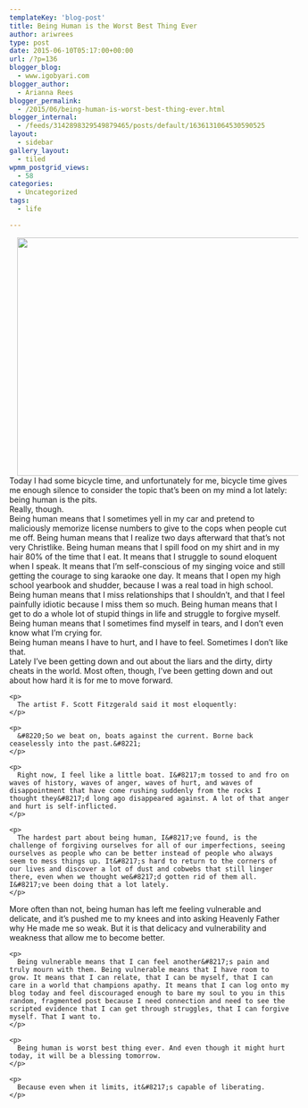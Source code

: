 ```yaml
---
templateKey: 'blog-post'
title: Being Human is the Worst Best Thing Ever
author: ariwrees
type: post
date: 2015-06-10T05:17:00+00:00
url: /?p=136
blogger_blog:
  - www.igobyari.com
blogger_author:
  - Arianna Rees
blogger_permalink:
  - /2015/06/being-human-is-worst-best-thing-ever.html
blogger_internal:
  - /feeds/3142898329549879465/posts/default/1636131064530590525
layout:
  - sidebar
gallery_layout:
  - tiled
wpmm_postgrid_views:
  - 58
categories:
  - Uncategorized
tags:
  - life

---
```

<div dir="ltr" style="text-align: left;">
  <div style="clear: both; text-align: center;">
    <a style="margin-left: 1em; margin-right: 1em;" href="http://www.igobyari.com/wp-content/uploads/2015/06/sad2Bface-1.jpg"><img src="http://www.igobyari.com/wp-content/uploads/2015/06/sad2Bface.jpg" alt="" width="640" height="426" border="0" /></a>
  </div>
  
  <div>
  </div>
  
  <div>
    Today I had some bicycle time, and unfortunately for me, bicycle time gives me enough silence to consider the topic that&#8217;s been on my mind a lot lately: being human is the pits.
  </div>
  
  <div>
  </div>
  
  <div>
    Really, though.
  </div>
  
  <div>
  </div>
  
  <div>
    Being human means that I sometimes yell in my car and pretend to maliciously memorize license numbers to give to the cops when people cut me off. Being human means that I realize two days afterward that that&#8217;s not very Christlike. Being human means that I spill food on my shirt and in my hair 80% of the time that I eat. It means that I struggle to sound eloquent when I speak. It means that I&#8217;m self-conscious of my singing voice and still getting the courage to sing karaoke one day. It means that I open my high school yearbook and shudder, because I was a real toad in high school. Being human means that I miss relationships that I shouldn&#8217;t, and that I feel painfully idiotic because I miss them so much. Being human means that I get to do a whole lot of stupid things in life and struggle to forgive myself. Being human means that I sometimes find myself in tears, and I don&#8217;t even know what I&#8217;m crying for.
  </div>
  
  <div>
  </div>
  
  <div>
    Being human means I have to hurt, and I have to feel. Sometimes I don&#8217;t like that.
  </div>
  
  <div>
  </div>
  
  <div>
    <a name="more"></a>
  </div>
  
  <div>
    Lately I&#8217;ve been getting down and out about the liars and the dirty, dirty cheats in the world. Most often, though, I&#8217;ve been getting down and out about how hard it is for me to move forward.</p> 
    
    <p>
      The artist F. Scott Fitzgerald said it most eloquently:
    </p>
    
    <p>
      &#8220;So we beat on, boats against the current. Borne back ceaselessly into the past.&#8221;
    </p>
    
    <p>
      Right now, I feel like a little boat. I&#8217;m tossed to and fro on waves of history, waves of anger, waves of hurt, and waves of disappointment that have come rushing suddenly from the rocks I thought they&#8217;d long ago disappeared against. A lot of that anger and hurt is self-inflicted.
    </p>
    
    <p>
      The hardest part about being human, I&#8217;ve found, is the challenge of forgiving ourselves for all of our imperfections, seeing ourselves as people who can be better instead of people who always seem to mess things up. It&#8217;s hard to return to the corners of our lives and discover a lot of dust and cobwebs that still linger there, even when we thought we&#8217;d gotten rid of them all. I&#8217;ve been doing that a lot lately.
    </p>
  </div>
  
  <div>
  </div>
  
  <div>
    More often than not, being human has left me feeling vulnerable and delicate, and it&#8217;s pushed me to my knees and into asking Heavenly Father why He made me so weak. But it is that delicacy and vulnerability and weakness that allow me to become better.</p> 
    
    <p>
      Being vulnerable means that I can feel another&#8217;s pain and truly mourn with them. Being vulnerable means that I have room to grow. It means that I can relate, that I can be myself, that I can care in a world that champions apathy. It means that I can log onto my blog today and feel discouraged enough to bare my soul to you in this random, fragmented post because I need connection and need to see the scripted evidence that I can get through struggles, that I can forgive myself. That I want to.
    </p>
    
    <p>
      Being human is worst best thing ever. And even though it might hurt today, it will be a blessing tomorrow.
    </p>
    
    <p>
      Because even when it limits, it&#8217;s capable of liberating.
    </p>
  </div>
</div>